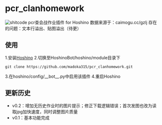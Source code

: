 # pcr_clanhomework
![shitcode](https://img.shields.io/badge/-shitcode-yellow)
pcr查会战作业插件 for Hoshino
数据来源于：caimogu.cc/gzlj
存在的问题：文本行溢出、贴图溢出（待更）
## 使用
1.安装[Hoshino](https://github.com/Ice-Cirno/HoshinoBot)
2.切换至HoshinoBot/hoshino/module目录下
```git
git clone https://github.com/madoka315/pcr_clanhomework.git
```
3.在hoshino/config/_\_bot__.py中启用该插件
4.重启Hoshino
## 更新历史
 - v0.2：增加无历史作业时的图片提示；修正下载逻辑错误；首次发图也改为读取jpg加快速度，同时调整图片质量
 - v0.1：基本功能完成
